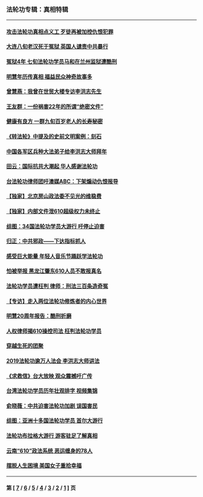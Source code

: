 ### 法轮功专辑：真相特辑
---
#### [攻击法轮功真相点义工 歹徒再被加控仇恨犯罪](../../pages/nf4389/n13601019.md?07110430) 
#### [大连八旬老汉死于冤狱 英国人谴责中共暴行](../../pages/nf4389/n13480118.md?07110430) 
#### [冤狱4年 七旬法轮功学员马和在兰州监狱遭酷刑](../../pages/nf4389/n13304688.md?07110430) 
#### [明慧年历传真相 福益民众神奇故事多](../../pages/nf4389/n13294545.md?07110430) 
#### [曾慧燕：我曾在世贸大楼专访李洪志先生](../../pages/nf4389/n12898729.md?07110430) 
#### [王友群：一份祸害22年的所谓“绝密文件”](../../pages/nf4389/n12871750.md?07110430) 
#### [健康有良方 一群九旬百岁老人的长寿秘密](../../pages/nf4389/n12847475.md?07110430) 
#### [《转法轮》中提及的史前文明案例：刻石](../../pages/nf4389/n12758577.md?07110430) 
#### [中国各军区兵种大法弟子给李洪志大师拜年](../../pages/nf4389/n12750047.md?07110430) 
#### [田云：国际抗共大潮起 华人感谢法轮功](../../pages/nf4389/n12357708.md?07110430) 
#### [台法轮功律师团吁澳媒ABC：下架煽动仇恨报导](../../pages/nf4389/n12279917.md?07110430) 
#### [【独家】北京房山政法委不见光的维稳费](../../pages/nf4389/n12031979.md?07110430) 
#### [【独家】内部文件泄610超级权力未终止](../../pages/nf4389/n12023895.md?07110430) 
#### [组图：34国法轮功学员大游行 吁停止迫害](../../pages/nf4389/n11492658.md?07110430) 
#### [归正：中共邪政——下达指标抓人](../../pages/nf4389/n11474770.md?07110430) 
#### [感受巨大能量 年轻人音乐节踊跃学法轮功](../../pages/nf4389/n11441981.md?07110430) 
#### [怕被举报 黑龙江肇东610人员不敢报真名](../../pages/nf4389/n11436499.md?07110430) 
#### [法轮功学员遭枉判 律师：刑法三百条造奇冤](../../pages/nf4389/n11433943.md?07110430) 
#### [【专访】走入两位法轮功修炼者的内心世界](../../pages/nf4389/n11415623.md?07110430) 
#### [明慧20周年报告：酷刑折磨](../../pages/nf4389/n11387954.md?07110430) 
#### [人权律师揭610操控司法 枉判法轮功学员](../../pages/nf4389/n11313370.md?07110430) 
#### [穿越生死的团聚](../../pages/nf4389/n11258922.md?07110430) 
#### [2019法轮功逾万人法会 李洪志大师讲法](../../pages/nf4389/n11265303.md?07110430) 
#### [《求救信》台大放映 观众震撼吁广传](../../pages/nf4389/n10922251.md?07110430) 
#### [台湾法轮功学员历年壮观排字 视频集锦](../../pages/nf4389/n10878789.md?07110430) 
#### [俞晓薇：中共迫害法轮功加剧 误国害民](../../pages/nf4389/n10859260.md?07110430) 
#### [组图：亚洲十多国法轮功学员 首尔大游行](../../pages/nf4389/n10781149.md?07110430) 
#### [法轮功布拉格大游行 游客驻足了解真相](../../pages/nf4389/n10749360.md?07110430) 
#### [云南“610”政法系统 恶运缠身的78人](../../pages/nf4389/n10747534.md?07110430) 
#### [摆脱人生困境 美国女子重拾幸福](../../pages/nf4389/n10688678.md?07110430) 

---
#### 第 [ [7](./7.md?07110430) / [6](./6.md?07110430) / [5](./5.md?07110430) / [4](./4.md?07110430) / [3](./3.md?07110430) / [2](./2.md?07110430) / [1](./1.md?07110430) ] 页
